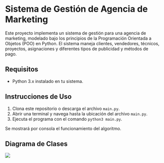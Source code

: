 # Sistema de Gestión de Agencia de Marketing

Este proyecto implementa un sistema de gestión para una agencia de marketing, modelado bajo los principios de la Programación Orientada a Objetos (POO) en Python. El sistema maneja clientes, vendedores, técnicos, proyectos, asignaciones y diferentes tipos de publicidad y métodos de pago.

## Requisitos

- Python 3.x instalado en tu sistema.

## Instrucciones de Uso

1. Clona este repositorio o descarga el archivo `main.py`.
2. Abrir una terminal y navega hasta la ubicación del archivo `main.py`.
3. Ejecuta el programa con el comando `python3 main.py`.

Se mostrará por consola el funcionamiento del algoritmo.

## Diagrama de Clases

> <p>
  <img src="/assets/DIAGRAMA-CLASES.png" />
</p>